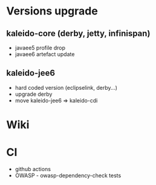 # Versions upgrade 


## kaleido-core (derby, jetty, infinispan)

- javaee5 profile drop
- javaee6 artefact update

## kaleido-jee6

- hard coded version (eclipselink, derby...)
- upgrade derby 
- move kaleido-jee6 => kaleido-cdi

# Wiki 


# CI

- github actions
- OWASP - owasp-dependency-check tests